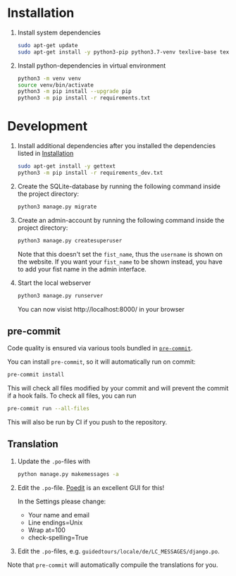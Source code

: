 # Installation

1. Install system dependencies

    ```bash
    sudo apt-get update
    sudo apt-get install -y python3-pip python3.7-venv texlive-base texlive-lang-german texlive-fonts-recommended texlive-latex-extra
    ```

2. Install python-dependencies in virtual environment

    ```bash
    python3 -m venv venv
    source venv/bin/activate
    python3 -m pip install --upgrade pip
    python3 -m pip install -r requirements.txt
    ```

# Development

1. Install additional dependencies after you installed the dependencies listed in [Installation](#installation)

    ```bash
    sudo apt-get install -y gettext
    python3 -m pip install -r requirements_dev.txt
    ```

2. Create the SQLite-database by running the following command inside the project directory:

    ```bash
    python3 manage.py migrate
    ```

3. Create an admin-account by running the following command inside the project directory:

    ```bash
    python3 manage.py createsuperuser
    ```

    Note that this doesn't set the `fist_name`, thus the `username` is shown on the website. If you want your `fist_name` to be shown instead, you have to add your fist name in the admin interface.

4. Start the local webserver

    ```bash
    python3 manage.py runserver
    ```

    You can now visist http://localhost:8000/ in your browser

## pre-commit

Code quality is ensured via various tools bundled in [`pre-commit`](https://github.com/pre-commit/pre-commit/).

You can install `pre-commit`, so it will automatically run on commit:

```bash
pre-commit install
```

This will check all files modified by your commit and will prevent the commit if a hook fails. To check all files, you can run

```bash
pre-commit run --all-files
```

This will also be run by CI if you push to the repository.

## Translation

1. Update the `.po`-files with

    ```bash
    python manage.py makemessages -a
    ```
   
2. Edit the `.po`-file. [Poedit](https://poedit.net) is an excellent GUI for this!
   
   In the Settings please change:
   - Your name and email
   - Line endings=Unix
   - Wrap at=100
   - check-spelling=True
   
3. Edit the `.po`-files, e.g. `guidedtours/locale/de/LC_MESSAGES/django.po`.

Note that `pre-commit` will automatically compuile the translations for you.
